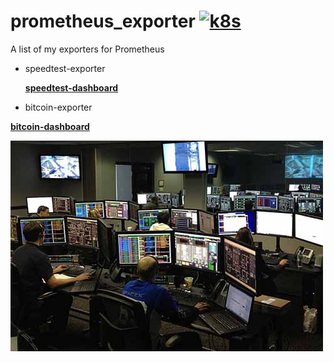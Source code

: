 # prometheus_exporter [![k8s](https://img.shields.io/badge/Prometheus-black.svg)](https://github.com/prometheus/prometheus)

A list of my exporters for Prometheus

* speedtest-exporter

  **[speedtest-dashboard](https://github.com/tinoschroeter/prometheus_exporter/blob/master/docs/speedtest-dashboard.json)**


* bitcoin-exporter

 **[bitcoin-dashboard](https://github.com/tinoschroeter/prometheus_exporter/blob/master/docs/bitcoin-dashboard.json)**

<img src="https://raw.githubusercontent.com/tinoschroeter/prometheus_exporter/master/docs/noc.jpg" align="left"
     alt="NOC" width="500" height="337">

